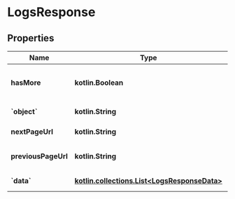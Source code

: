 
# LogsResponse

## Properties
Name | Type | Description | Notes
------------ | ------------- | ------------- | -------------
**hasMore** | **kotlin.Boolean** | True, if there are more pages. |  [optional] [readonly]
**&#x60;object&#x60;** | **kotlin.String** | The object type |  [optional] [readonly]
**nextPageUrl** | **kotlin.String** | URL of the next page. |  [optional]
**previousPageUrl** | **kotlin.String** | Url of the previous page. |  [optional]
**&#x60;data&#x60;** | [**kotlin.collections.List&lt;LogsResponseData&gt;**](LogsResponseData.md) | set to page results. |  [optional]



